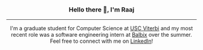 <h3 align="center">Hello there 👋, I'm Raaj </h3>

---

<p align="center">I'm a graduate student for Computer Science at <a href="https://viterbischool.usc.edu/">USC Viterbi</a> and my most recent role was a software engineering intern at <a href="https://www.balbix.com/">Balbix</a> over the summer. Feel free to connect with me on <a href="https://www.linkedin.com/in/raaj-patil/">LinkedIn</a>!</p>
